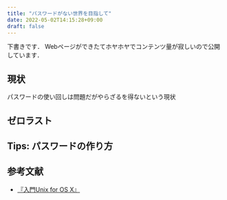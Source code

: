 ```yaml
---
title: "パスワードがない世界を目指して"
date: 2022-05-02T14:15:28+09:00
draft: false
---
```


下書きです．
Webページができたてホヤホヤでコンテンツ量が寂しいので公開しています．

## 現状

パスワードの使い回しは問題だがやらざるを得ないという現状

## ゼロラスト

## Tips: パスワードの作り方

## 参考文献

- [『入門Unix for OS X』](https://www.amazon.co.jp/%E5%85%A5%E9%96%80-Unix-OS-X-%E7%AC%AC5%E7%89%88/dp/4873116449)
